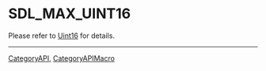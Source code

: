 # SDL_MAX_UINT16

Please refer to [Uint16](Uint16) for details.

----
[CategoryAPI](CategoryAPI), [CategoryAPIMacro](CategoryAPIMacro)

